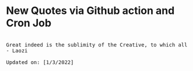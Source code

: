 # New Quotes via Github action and Cron Job

<pre>
<!-- #quote -->
Great indeed is the sublimity of the Creative, to which all beings owe their beginning, and which permeates all heaven.
- Laozi

Updated on: [1/3/2022]
<!-- #quoteEnd -->
</pre>
